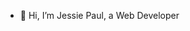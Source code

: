 - 👋 Hi, I’m Jessie Paul, a Web Developer


<!---
epaulett3/epaulett3 is a ✨ special ✨ repository because its `README.md` (this file) appears on your GitHub profile.
You can click the Preview link to take a look at your changes.
--->
